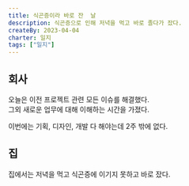 ```yaml
---
title: 식곤증이라 바로 잔  날
description: 식곤증으로 인해 저녁을 먹고 바로 졸다가 잤다.
createBy: 2023-04-04
charter: 일지
tags: ["일지"]
---
```



## 회사

오늘은 이전 프로젝트 관련 모든 이슈를 해결했다.                
그외 새로운 업무에 대해 이해하는 시간을 가졌다.           

이번에는 기획, 디자인, 개발 다 해야는데 2주 밖에 없다.            

## 집

집에서는 저녁을 먹고 식곤증에 이기지 못하고 바로 잤다.
